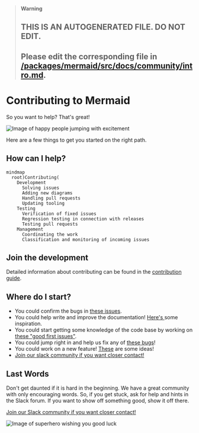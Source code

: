 > **Warning**
>
> ## THIS IS AN AUTOGENERATED FILE. DO NOT EDIT.
>
> ## Please edit the corresponding file in [/packages/mermaid/src/docs/community/intro.md](../../packages/mermaid/src/docs/community/intro.md).

# Contributing to Mermaid

So you want to help? That's great!

![Image of happy people jumping with excitement](https://media.giphy.com/media/BlVnrxJgTGsUw/giphy.gif)

Here are a few things to get you started on the right path.

## How can I help?

```mermaid
mindmap
  root)Contributing(
    Development
      Solving issues
      Adding new diagrams
      Handling pull requests
      Updating tooling
    Testing
      Verification of fixed issues
      Regression testing in connection with releases
      Testing pull requests
    Management
      Coordinating the work
      Classification and monitoring of incoming issues
```

## Join the development

Detailed information about contributing can be found in the [contribution guide](../contributing/contributing.md).

<!-- ## Help with testing -->

<!-- ## Manage tasks -->

## Where do I start?

- You could confirm the bugs in [these issues](https://github.com/knsv/mermaid/issues?utf8=%E2%9C%93&q=is%3Aissue+is%3Aopen+label%3A%22Type%3A+Bug+%2F+Error%22+label%3A%22Status%3A+Pending%22).
- You could help write and improve the documentation! [Here's ](https://github.com/knsv/mermaid/issues?utf8=%E2%9C%93&q=is%3Aissue+is%3Aopen+label%3A%22Help+wanted%21%22+label%3A%22Area%3A+Documentation%22)some inspiration.
- You could start getting some knowledge of the code base by working on [these "good first issues"](https://github.com/knsv/mermaid/issues?utf8=%E2%9C%93&q=is%3Aissue+is%3Aopen+label%3A%22Good+first+issue%21%22+).
- You could jump right in and help us fix any of [these bugs](https://github.com/knsv/mermaid/issues?utf8=%E2%9C%93&q=is%3Aissue+is%3Aopen+label%3A%22Type%3A+Bug+%2F+Error%22+label%3A%22Help+wanted%21%22+label%3A%22Area%3A+Development%22)!
- You could work on a new feature! [These](https://github.com/knsv/mermaid/issues?utf8=%E2%9C%93&q=is%3Aissue+is%3Aopen+label%3A%22Area%3A+Development%22+label%3A%22Help+wanted%21%22+label%3A%22Type%3A+Enhancement%22+label%3A%22Status%3A+Approved%22) are some ideas!
- [Join our slack community if you want closer contact!](https://join.slack.com/t/mermaid-talk/shared_invite/enQtNzc4NDIyNzk4OTAyLWVhYjQxOTI2OTg4YmE1ZmJkY2Y4MTU3ODliYmIwOTY3NDJlYjA0YjIyZTdkMDMyZTUwOGI0NjEzYmEwODcwOTE)

## Last Words

Don't get daunted if it is hard in the beginning. We have a great community with only encouraging words. So, if you get stuck, ask for help and hints in the Slack forum. If you want to show off something good, show it off there.

[Join our Slack community if you want closer contact!](https://join.slack.com/t/mermaid-talk/shared_invite/enQtNzc4NDIyNzk4OTAyLWVhYjQxOTI2OTg4YmE1ZmJkY2Y4MTU3ODliYmIwOTY3NDJlYjA0YjIyZTdkMDMyZTUwOGI0NjEzYmEwODcwOTE)

![Image of superhero wishing you good luck](https://media.giphy.com/media/l49JHz7kJvl6MCj3G/giphy.gif)
